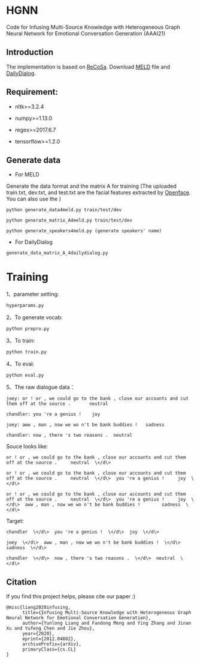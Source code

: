 # HGNN
Code for Infusing Multi-Source Knowledge with Heterogeneous Graph Neural Network for Emotional Conversation Generation (AAAI21)

## Introduction

The implementation is based on [ReCoSa](https://github.com/zhanghainan/ReCoSa). Download [MELD](https://github.com/declare-lab/MELD) file and [DailyDialog](https://www.aclweb.org/anthology/I17-1099.pdf).

## Requirement: 

+ nltk>=3.2.4

+ numpy>=1.13.0

+ regex>=2017.6.7

+ tensorflow>=1.2.0

## Generate data
+ For MELD

Generate the data format and the matrix A for training 
(The uploaded train.txt, dev.txt, and test.txt are the facial features extracted by [Openface](https://github.com/TadasBaltrusaitis/OpenFace). You can also use the )

```
python generate_data4meld.py train/test/dev

python generate_matrix_A4meld.py train/test/dev

python generate_speakers4meld.py (generate speakers' name)
```
+ For DailyDialog
```
generate_data_matrix_A_4dailydialog.py
```
# Training
1、parameter setting:
```
hyperparams.py
```

2、To generate vocab:
```
python prepro.py
```

3、To train:
```
python train.py
```

4、To eval:
```
python eval.py
```

5、The raw dialogue data：
```
joey: or ! or , we could go to the bank , close our accounts and cut them off at the source .		neutral

chandler: you 're a genius !	joy

joey: aww , man , now we wo n't be bank buddies !	sadness

chandler: now , there 's two reasons .	neutral
```
Souce looks like:
```
or ! or , we could go to the bank , close our accounts and cut them off at the source .		neutral  \</d\>  

or ! or , we could go to the bank , close our accounts and cut them off at the source .		neutral  \</d\>  you 're a genius !		joy  \</d\>  

or ! or , we could go to the bank , close our accounts and cut them off at the source .		neutral  \</d\>  you 're a genius !		joy  \</d\>  aww , man , now we wo n't be bank buddies !		sadness  \</d\>  
```
Target:
```
chandler  \</d\>  you 're a genius !  \</d\>  joy  \</d\> 

joey  \</d\>  aww , man , now we wo n't be bank buddies !  \</d\>  sadness  \</d\>  

chandler  \</d\>  now , there 's two reasons .  \</d\>  neutral  \</d\>  
```

## Citation

If you find this project helps, please cite our paper :)

```
@misc{liang2020infusing,
      title={Infusing Multi-Source Knowledge with Heterogeneous Graph Neural Network for Emotional Conversation Generation}, 
      author={Yunlong Liang and Fandong Meng and Ying Zhang and Jinan Xu and Yufeng Chen and Jie Zhou},
      year={2020},
      eprint={2012.04882},
      archivePrefix={arXiv},
      primaryClass={cs.CL}
}
```
